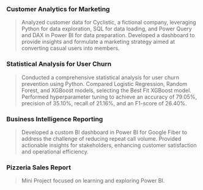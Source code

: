 ### Customer Analytics for Marketing
>Analyzed customer data for Cyclistic, a fictional company, leveraging Python for data exploration, SQL for data loading, and Power Query and DAX in Power BI for data preparation. Developed a dashboard to provide insights and formulate a marketing strategy aimed at converting casual users into members.
### Statistical Analysis for User Churn
>Conducted a comprehensive statistical analysis for user churn prevention using Python. Compared Logistic Regression, Random Forest, and XGBoost models, selecting the Best Fit XGBoost model. Performed hyperparameter tuning to achieve an accuracy of 79.05%, precision of 35.10%, recall of 21.16%, and an F1-score of 26.40%.
### Business Intelligence Reporting
>Developed a custom BI dashboard in Power BI for Google Fiber to address the challenge of reducing repeat call volume. Provided actionable insights for stakeholders, enhancing customer satisfaction and operational efficiency.
### Pizzeria Sales Report
>Mini Project focused on learning and exploring Power BI.
